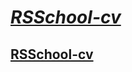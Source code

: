 # ***[RSSchool-cv](https://Andrey-Fedosov.github.io/rsschool-cv/cv)***

## [RSSchool-cv](https://Andrey-Fedosov.github.io/rsschool-cv/)